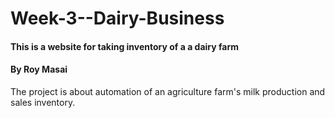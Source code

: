 # Week-3--Dairy-Business
#### This is a website for taking inventory of a a dairy farm
#### By **Roy Masai**
The project is about automation of an agriculture farm's milk production and sales inventory.
